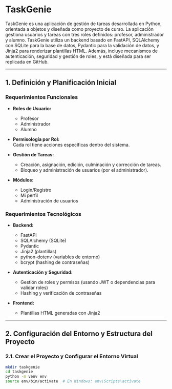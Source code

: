 # TaskGenie

TaskGenie es una aplicación de gestión de tareas desarrollada en Python, orientada a objetos y diseñada como proyecto de curso. La aplicación gestiona usuarios y tareas con tres roles definidos: profesor, administrador y alumno. TaskGenie utiliza un backend basado en FastAPI, SQLAlchemy con SQLite para la base de datos, Pydantic para la validación de datos, y Jinja2 para renderizar plantillas HTML. Además, incluye mecanismos de autenticación, seguridad y gestión de roles, y está diseñada para ser replicada en GitHub.

---

## 1. Definición y Planificación Inicial

### Requerimientos Funcionales
- **Roles de Usuario:**  
  - Profesor  
  - Administrador  
  - Alumno

- **Permisología por Rol:**  
  Cada rol tiene acciones específicas dentro del sistema.

- **Gestión de Tareas:**  
  - Creación, asignación, edición, culminación y corrección de tareas.  
  - Bloqueo y administración de usuarios (por el administrador).

- **Módulos:**  
  - Login/Registro  
  - Mi perfil  
  - Administración de usuarios

### Requerimientos Tecnológicos
- **Backend:**  
  - FastAPI  
  - SQLAlchemy (SQLite)  
  - Pydantic  
  - Jinja2 (plantillas)  
  - python-dotenv (variables de entorno)  
  - bcrypt (hashing de contraseñas)

- **Autenticación y Seguridad:**  
  - Gestión de roles y permisos (usando JWT o dependencias para validar roles)  
  - Hashing y verificación de contraseñas

- **Frontend:**  
  - Plantillas HTML generadas con Jinja2

---

## 2. Configuración del Entorno y Estructura del Proyecto

### 2.1. Crear el Proyecto y Configurar el Entorno Virtual

```bash
mkdir taskgenie
cd taskgenie
python -m venv env
source env/bin/activate  # En Windows: env\Scripts\activate
